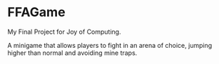 FFAGame
=======

My Final Project for Joy of Computing.

A minigame that allows players to fight in an arena of choice, jumping higher than normal and avoiding mine traps.
